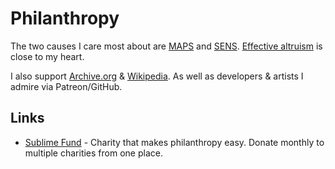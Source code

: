 # Philanthropy

The two causes I care most about are [MAPS](https://www.maps.org/donate) and [SENS](http://www.sens.org/donate). [Effective altruism](../philosophy/effective-altruism.md) is close to my heart.

I also support [Archive.org](https://archive.org/donate/) & [Wikipedia](https://donate.wikimedia.org). As well as developers & artists I admire via Patreon/GitHub.

## Links

- [Sublime Fund](https://sublimefund.org/) - Charity that makes philanthropy easy. Donate monthly to multiple charities from one place.
